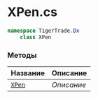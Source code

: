 
# XPen.cs
```csharp
namespace TigerTrade.Dx  
    class XPen
```

### Методы
| Название | Описание |
| --- | --- |
| [`XPen`](./Методы/XPen.md) | *Описание* |
